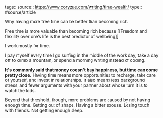 tags::
source:: https://www.coryzue.com/writing/time-wealth/
type:: #source/article


Why having more free time can be better than becoming rich.

Free time is more valuable than becoming rich because
[[Freedom and flexility over one’s life is the best predictor of wellbeing]]

I work mostly for time.

I pay myself every time I go surfing in the middle of the work day, take a day off to climb a mountain, or spend a morning writing instead of coding.

**It's commonly said that money doesn't buy happiness, but time can come pretty close.** Having time means more opportunities to recharge, take care of yourself, and invest in relationships. It also means less background stress, and fewer arguments with your partner about whose turn it is to watch the kids.

Beyond that threshold, though, more problems are caused by not having enough time. Getting out of shape. Having a bitter spouse. Losing touch with friends. Not getting enough sleep.
